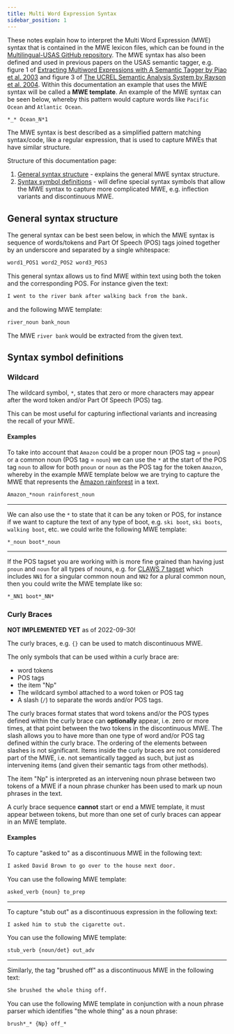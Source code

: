 ```yaml
---
title: Multi Word Expression Syntax
sidebar_position: 1
---
```


These notes explain how to interpret the Multi Word Expression (MWE) syntax that is contained in the MWE lexicon files, which can be found in the [Multilingual-USAS GitHub repository](https://github.com/UCREL/Multilingual-USAS#multi-word-expression-mwe-lexicon-file-format). The MWE syntax has also been defined and used in previous papers on the USAS semantic tagger, e.g. figure 1 of [Extracting Multiword Expressions with A Semantic Tagger by Piao et al. 2003](https://aclanthology.org/W03-1807.pdf) and figure 3 of [The UCREL Semantic Analysis System by Rayson et al. 2004](https://www.lancaster.ac.uk/staff/rayson/publications/usas_lrec04ws.pdf). Within this documentation an example that uses the MWE syntax will be called a **MWE template**. An example of the MWE syntax can be seen below, whereby this pattern would capture words like `Pacific Ocean` and `Atlantic Ocean`.

``` txt title="MWE template example"
*_* Ocean_N*1
```

The MWE syntax is best described as a simplified pattern matching syntax/code, like a regular expression, that is used to capture MWEs that have similar structure.

Structure of this documentation page:

1. [General syntax structure](#general-syntax-structure) - explains the general MWE syntax structure.
2. [Syntax symbol definitions](#syntax-symbol-definitions) - will define special syntax symbols that allow the MWE syntax to capture more complicated MWE, e.g. inflection variants and discontinuous MWE.

## General syntax structure

The general syntax can be best seen below, in which the MWE syntax is sequence of words/tokens and Part Of Speech (POS) tags joined together by an underscore and separated by a single whitespace:

``` txt title="MWE general structure"
word1_POS1 word2_POS2 word3_POS3
```

This general syntax allows us to find MWE within text using both the token and the corresponding POS. For instance given the text:

``` txt
I went to the river bank after walking back from the bank.
```

and the following MWE template:

```txt
river_noun bank_noun
```

The MWE `river bank` would be extracted from the given text.

## Syntax symbol definitions

### Wildcard

The wildcard symbol, `*`, states that zero or more characters may appear after the word token and/or Part Of Speech (POS) tag.

This can be most useful for capturing inflectional variants and increasing the recall of your MWE.

#### Examples

To take into account that `Amazon` could be a proper noun (POS tag = `pnoun`) or a common noun (POS tag = `noun`) we can use the `*` at the start of the POS tag `noun` to allow for both `pnoun` or `noun` as the POS tag for the token `Amazon`, whereby in the example MWE template below we are trying to capture the MWE that represents the [Amazon rainforest](https://en.wikipedia.org/wiki/Amazon_rainforest) in a text.

``` txt
Amazon_*noun rainforest_noun
```

<hr/>

We can also use the `*` to state that it can be any token or POS, for instance if we want to capture the text of any type of boot, e.g. `ski boot`, `ski boots`, `walking boot`, etc. we could write the following MWE template:

``` txt
*_noun boot*_noun
```

<hr/>

If the POS tagset you are working with is more fine grained than having just `pnoun` and `noun` for all types of nouns, e.g. for [CLAWS 7 tagset](https://ucrel.lancs.ac.uk/claws7tags.html) which includes `NN1` for a singular common noun and `NN2` for a plural common noun, then you could write the MWE template like so:

``` txt
*_NN1 boot*_NN*
```

### Curly Braces

**NOT IMPLEMENTED YET** as of 2022-09-30!

The curly braces, e.g. `{}` can be used to match discontinuous MWE. 

The only symbols that can be used within a curly brace are: 

- word tokens
- POS tags
- the item "Np"
- The wildcard symbol attached to a word token or POS tag
- A slash (`/`) to separate the words and/or POS tags.

The curly braces format states that word tokens and/or the POS types defined within the curly brace can **optionally** appear, i.e. zero or more times, at that point between the two tokens in the discontinuous MWE. The slash allows you to have more than one type of word and/or POS tag defined within the curly brace. The ordering of the elements between slashes is not significant. Items inside the curly braces are not considered part of the MWE, i.e. not semantically tagged as such, but just as intervening items (and given their semantic tags from other methods).

The item "Np" is interpreted as an intervening noun phrase between two tokens of a MWE if a noun phrase chunker has been used to mark up noun phrases in the text.

A curly brace sequence **cannot** start or end a MWE template, it must appear between tokens, but more than one set of curly braces can appear in an MWE template.

#### Examples

To capture "asked to" as a discontinuous MWE in the following text:

``` txt
I asked David Brown to go over to the house next door.
```

You can use the following MWE template:

``` txt
asked_verb {noun} to_prep
```

<hr/>

To capture "stub out" as a discontinuous expression in the following text:

``` txt
I asked him to stub the cigarette out.
```

You can use the following MWE template:

``` txt
stub_verb {noun/det} out_adv
```

<hr/>

Similarly, the tag "brushed off" as a discontinuous MWE in the following text:

``` txt
She brushed the whole thing off.
```

You can use the following MWE template in conjunction with a noun phrase parser which identifies "the whole thing" as a noun phrase:

``` txt
brush*_* {Np} off_*
```
